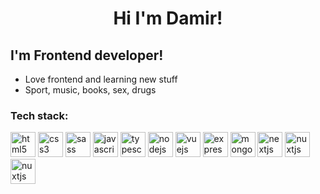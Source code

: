 <h1 align="center">Hi I'm Damir!</h1>

## I'm Frontend developer!

- Love frontend and learning new stuff
- Sport, music, books, sex, drugs

### Tech stack:

<p align="left">
  <img src="https://cdn.worldvectorlogo.com/logos/html5-1.svg" alt="html5" width="40" height="40"/>
  <img src="https://cdn.worldvectorlogo.com/logos/css-5.svg" alt="css3" width="40" height="40"/>
  <img src="https://cdn.worldvectorlogo.com/logos/sass-1.svg" alt="sass" width="40" height="40"/>
  <img src="https://cdn.worldvectorlogo.com/logos/logo-javascript.svg" alt="javascript" width="40" height="40"/>
  <img src="https://cdn.worldvectorlogo.com/logos/typescript.svg" alt="typescript" width="40" height="40"/>
  <img src="https://cdn.worldvectorlogo.com/logos/react-2.svg" alt="nodejs" width="40" height="40"/> 
  <img src="https://cdn.worldvectorlogo.com/logos/vue-js-1.svg" alt="vuejs" width="40" height="40"/>
  <img src="https://cdn.worldvectorlogo.com/logos/express-109.svg" alt="express" width="40" height="40"/>
  <img src="https://cdn.worldvectorlogo.com/logos/mongodb-icon-1.svg" alt="mongodb" width="40" height="40"/>
  <img src="https://cdn.worldvectorlogo.com/logos/nextjs-3.svg" alt="nextjs" width="40" height="40"/>
  <img src="https://www.vectorlogo.zone/logos/nuxtjs/nuxtjs-icon.svg" alt="nuxtjs" width="40" height="40"/> 
  <img src="https://cdn.worldvectorlogo.com/logos/nodejs-1.svg" alt="nuxtjs" width="40" height="40"/>
</p>
